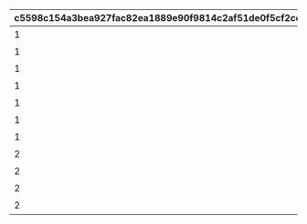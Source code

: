 |c5598c154a3bea927fac82ea1889e90f9814c2af51de0f5cf2cee983d3896afd|c9bb85b760545991f1e26773b948b626d7b18c7fdacb90da049d2778faff8bd4|cdbe0cf0916768f4d0fe91503132b191d31aedc424ecf5b7d4681337e26c9ad4|0beb312b377f898a9ca6434164b269addb98060d96dfe628d2e560bf76958c2a|f0265a314ac4b0aea992018f127769717caa538ce36f874f34b5c53577e6c4bf|61daf009b241e4840e0dc1b51fefe5845b8d3d48c9fb9bb3ab89e9387259aef5|9bf93e7828f16ed0d907fede970501c79fea0edd62e199304a754831615a1103|fb257bc18c06915fb947b2b8f66e056f583c697488f36d57d56608ae895c98e8|7695058dba8d556bc2c1365ef62b18bfac39385d00ea9052adf56044b118d91d|8f95b1016bb95a9695ce5693be31e4cc3031f0cad7a22b1179a63ecacb99f0b1|fb53d732141b0e92ae678edbc0762af41e60d42e52de1e48507b3d25b8f27b48|b7659f45cd1b42d9793e65825214a3c4f59372471802ca235dc4fe7e4d635d17|ff2b46f91f0e2de7c010d52a390a62519631e9bf901d9ad141f3dc2b1786055a|ffcb31d44a3cf1063c3599d2f8a86870fffe61a3b7a0bfca638620880c931741|509de97aa77e743e991f5cde715133dd11f8834b4d5c664061c9b0adb9ee19e0|bd3bf8fde7b797e183bfe253803467fb49da0bdbf86271efc0fae72cb59361be|
| --- | --- | --- | --- | --- | --- | --- | --- | --- | --- | --- | --- | --- | --- | --- | --- |
|1|0|94002|0|0|0|20000|0|1|12|0|0|0|プリンを15種類食べよう|15|0|
|1|0|94002|0|0|0|30000|0|2|12|0|0|0|プリンを30種類食べよう|30|0|
|1|0|91002|0|0|0|50|0|3|8|0|0|0|プリンを40種類食べよう|40|0|
|1|0|94002|0|0|0|50000|0|4|12|0|0|0|プリンを50種類食べよう|50|0|
|1|0|91002|0|0|0|50|0|5|8|0|0|0|プリンを55種類食べよう|55|0|
|1|0|94002|0|0|0|100000|0|6|12|0|0|0|プリンを60種類食べよう|60|0|
|1|8|11001164|0|91002|0|1|0|7|15|0|100|0|プリンを全66種類食べよう|66|0|
|2|0|94002|0|0|0|50000|0|8|12|0|0|0|プリンノートを25％コンプリートしよう|25|0|
|2|0|91002|0|0|0|50|0|9|8|0|0|0|プリンノートを50％コンプリートしよう|50|0|
|2|0|94002|0|0|0|100000|0|10|12|0|0|0|プリンノートを75％コンプリートしよう|75|0|
|2|15|9000100|0|11001165|0|1|8|11|16|0|1|100|プリンノートを100％コンプリートしよう|100|91002|